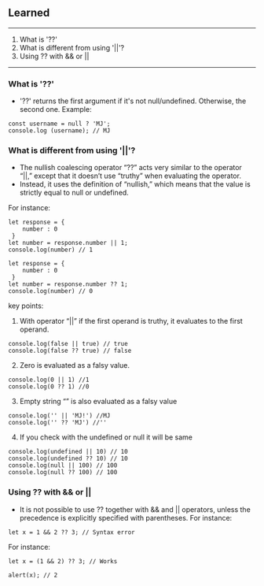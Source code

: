 ## Learned 
---
1. What is '??'
2. What is different from using '||'?
3. Using ?? with && or ||
---
### What is '??'
- '??' returns the first argument if it's not null/undefined. Otherwise, the second one.
Example:
```
const username = null ? 'MJ';
console.log (username); // MJ
``` 

### What is different from using '||'?
- The nullish coalescing operator “??” acts very similar to the operator “||,” except that it doesn’t use “truthy” when evaluating the operator.
- Instead, it uses the definition of “nullish,” which means that the value is strictly equal to null or undefined.

For instance:
```
let response = {
	number : 0
 }
let number = response.number || 1;
console.log(number) // 1
```

```
let response = {
	number : 0
 }
let number = response.number ?? 1;
console.log(number) // 0
```

key points:
1. With operator “||” if the first operand is truthy, it evaluates to the first operand.
```
console.log(false || true) // true
console.log(false ?? true) // false
```

2. Zero is evaluated as a falsy value.
```
console.log(0 || 1) //1
console.log(0 ?? 1) //0
```

3. Empty string “” is also evaluated as a falsy value
```
console.log('' || 'MJ!') //MJ      
console.log('' ?? 'MJ') //''
```

4. If you check with the undefined or null it will be same
```
console.log(undefined || 10) // 10
console.log(undefined ?? 10) // 10
console.log(null || 100) // 100
console.log(null ?? 100) // 100
```

### Using ?? with && or ||  
- It is not possible to use ?? together with && and || operators, unless the precedence is explicitly specified with parentheses.
For instance:
```
let x = 1 && 2 ?? 3; // Syntax error
```
For instance:
```
let x = (1 && 2) ?? 3; // Works

alert(x); // 2
```

 